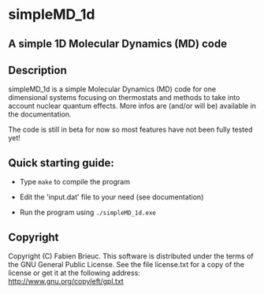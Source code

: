 # simpleMD_1d
## A simple 1D Molecular Dynamics (MD) code

## Description

simpleMD_1d is a simple Molecular Dynamics (MD) code for one dimensional systems focusing on thermostats and methods to take into account nuclear quantum effects. More infos are (and/or will be) available in the documentation.

The code is still in beta for now so most features have not been fully tested yet!

## Quick starting guide:

* Type `make` to compile the program

* Edit the 'input.dat' file to your need (see documentation)

* Run the program using `./simpleMD_1d.exe`

## Copyright

Copyright (C) Fabien Brieuc.
This software is distributed under the terms of the GNU General Public License.
See the file license.txt for a copy of the license or get it at the following address: http://www.gnu.org/copyleft/gpl.txt
